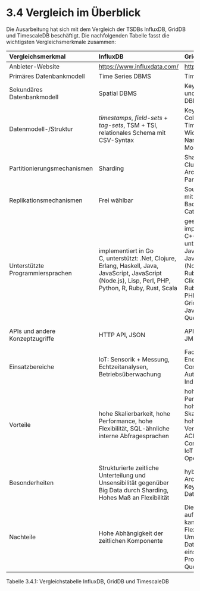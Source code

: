 # 3.4 Vergleich im Überblick

Die Ausarbeitung hat sich mit dem Vergleich der TSDBs InfluxDB, GridDB und TimescaleDB beschäftigt. Die nachfolgenden Tabelle fasst die wichtigsten Vergleichsmerkmale zusammen:

| Vergleichsmerkmal                 | InfluxDB    | GridDB        | TimescaleDB |
| :---                              |    :---     |    :---       | :---        | 
| Anbieter-Website                  | https://www.influxdata.com/         | https://griddb.net    | https://www.timescale.com/    | 
| Primäres Datenbankmodell          | Time Series DBMS         | Time Series DBMS    | Time Series DBMS    | 
| Sekundäres Datenbankmodell        | Spatial DBMS        | Key-Value Store und Relationales DBMS    | Relationales DBMS | 
| Datenmodell-/Struktur             | *timestamps*, *field-sets* + *tag-sets*, TSM + TSI, relationales Schema mit CSV-Syntax    | Key-Container mit Collections und Time Series im Wide- und Narrow-Table-Modell            | Wide-Table- und Narrow-Table-Modelle    | 
| Partitionierungsmechanismen       | Sharding      | Sharding (hybride Cluster-Architektur mit Partitionsgruppen) | Zeitpartitionierung und Zeit- und Raum-Partitierung   |
| Replikationsmechanismen           | Frei wählbar      | Source-Replica mit Owner-, Back-Up-, Catch-Up-Knoten | Streaming-Replikation      | 
| Unterstützte Programmiersprachen  | implementiert in Go<br />C, unterstützt: .Net, Clojure, Erlang, Haskell, Java, JavaScript, JavaScript (Node.js), Lisp, Perl, PHP, Python, R, Ruby, Rust, Scala      | geschrieben und implementiert: C++<br />unterstützt: C, Java, Python, Go, JavaScript (Node.js) und Ruby<br />Clients: Python, Ruby, Node.js, PHP und Go<br />GridDB-APIs: Java, C<br />Queries: TQL | .Net, C, C++, Delphi, Java info, JavaScript, Perl, PHP, Python, R, Ruby, Scheme, Tcl    | 
| APIs und andere Konzeptzugriffe   | HTTP API, JSON      | APIs, TQL<br />JMS, REST | ADO.NET, JDBC, Native C library, ODBC, Streaming API für große Objekte    | 
| Einsatzbereiche                   | IoT: Sensorik + Messung, Echtzeitanalysen, Betriebsüberwachung     | Factory IoT, Energy, Smart Community, Automotive Industry | Internet of Things, <br />Zeitreihen-Workloads    | 
| Vorteile                          | hohe Skalierbarkeit, hohe Performance, hohe Flexibilität, SQL-ähnliche interne Abfragesprachen   | hohe Performance, <br />hohe Skalierbarkeit, <br />hohe Verfügbarkeit, <br />ACID auf Containerlevel, <br />IoT-optimiert, <br />Open Source | SQL-Unterstützung, <br />hohe Performance, <br />großer Datenumfang möglich, <br />JOINs möglich, <br />schnelle Verfügbarkeit,<br /> geringe Speicherkosten    | 
| Besonderheiten                    | Strukturierte zeitliche Unterteilung und Unsensibilität gegenüber Big Data durch Sharding, Hohes Maß an Flexibilität      | hybride Cluster-Architektur, <br />Key-Container-Datenmodell  | Relationale Datenbank in Verbindung mit einer Zeitreihendatenbank    | 
| Nachteile                         | Hohe Abhängigkeit der zeitlichen Komponente      | Die Festlegung auf ein Schema kann die Flexibilität im Umgang mit der Datenbank einschränken.<br />Proprietäre Query-Sprache | Für eine Speicherung geringer Datenmengen eher nicht geeignet, <br />Probleme mit geringen Kardinalitäten,<br /> Einschränkungen durch die Verwendung von Hypertabellen    | 

Tabelle 3.4.1: Vergleichstabelle InfluxDB, GridDB und TimescaleDB
